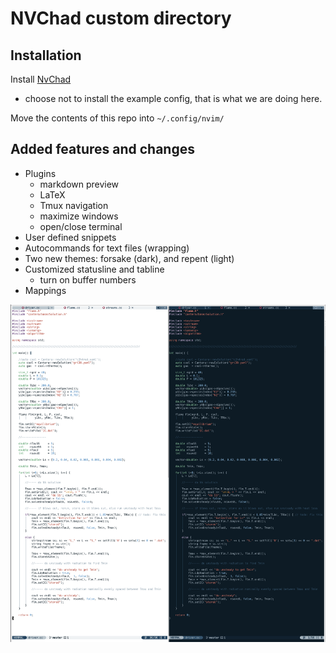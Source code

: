 # NVChad custom directory

## Installation

Install [NvChad](https://nvchad.com)
* choose not to install the example config, that is what we are doing here.

Move the contents of this repo into ```~/.config/nvim/```

## Added features and changes
* Plugins
    * markdown preview
    * LaTeX
    * Tmux navigation
    * maximize windows
    * open/close terminal
* User defined snippets
* Autocommands for text files (wrapping)
* Two new themes: forsake (dark), and repent (light) 
* Customized statusline and tabline
    * turn on buffer numbers
* Mappings

<img src="visual.png">
